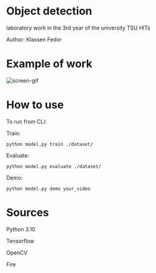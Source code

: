 # Object detection
laboratory work in the 3rd year of the university TSU HITs


Author: Klassen Fedor

# Example of work
![screen-gif](./7l72gn.gif)

# How to use
To run from CLI:

Train:

```
python model.py train ./dataset/
```

Evaluate:
```
python model.py evaluate ./dataset/
```

Demo:
```
python model.py demo your_video
```



# Sources
Python 3.10

Tensorflow

OpenCV

Fire
